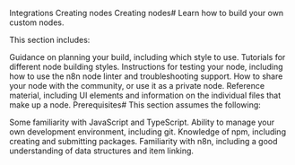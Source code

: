 Integrations
Creating nodes
Creating nodes#
Learn how to build your own custom nodes.

This section includes:

Guidance on planning your build, including which style to use.
Tutorials for different node building styles.
Instructions for testing your node, including how to use the n8n node linter and troubleshooting support.
How to share your node with the community, or use it as a private node.
Reference material, including UI elements and information on the individual files that make up a node.
Prerequisites#
This section assumes the following:

Some familiarity with JavaScript and TypeScript.
Ability to manage your own development environment, including git.
Knowledge of npm, including creating and submitting packages.
Familiarity with n8n, including a good understanding of data structures and item linking.